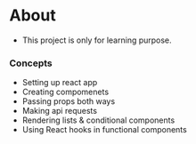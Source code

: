 # About
- This project is only for learning purpose.

### Concepts
- Setting up react app 
- Creating compomenets 
- Passing props both ways 
- Making api requests 
- Rendering lists & conditional components
- Using React hooks in functional components

